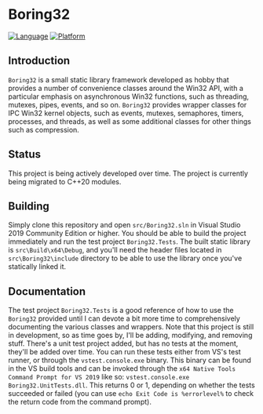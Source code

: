# Boring32

[![Language](https://img.shields.io/badge/Language%20-C++20-blue.svg)](https://github.com/yottaawesome/boring32/)
[![Platform](https://img.shields.io/badge/Platform%20-Win32-blue.svg)](https://github.com/yottaawesome/boring32/)

## Introduction

`Boring32` is a small static library framework developed as hobby that provides a number of convenience classes around the Win32 API, with a particular emphasis on asynchronous Win32 functions, such as threading, mutexes, pipes, events, and so on. `Boring32` provides wrapper classes for IPC Win32 kernel objects, such as events, mutexes, semaphores, timers, processes, and threads, as well as some additional classes for other things such as compression.

## Status

This project is being actively developed over time. The project is currently being migrated to C++20 modules.

## Building

Simply clone this repository and open `src/Boring32.sln` in Visual Studio 2019 Community Edition or higher. You should be able to build the project immediately and run the test project `Boring32.Tests`. The built static library is `src\Build\x64\Debug`, and you'll need the header files located in `src\Boring32\include` directory to be able to use the library once you've statically linked it.

## Documentation

The test project `Boring32.Tests` is a good reference of how to use the `Boring32` provided until I can devote a bit more time to comprehensively documenting the various classes and wrappers. Note that this project is still in development, so as time goes by, I'll be adding, modifying, and removing stuff. There's a unit test project added, but has no tests at the moment, they'll be added over time. You can run these tests either from VS's test runner, or through the `vstest.console.exe` binary. This binary can be found in the VS build tools and can be invoked through the `x64 Native Tools Command Prompt for VS 2019` like so: `vstest.console.exe Boring32.UnitTests.dll`. This returns 0 or 1, depending on whether the tests succeeded or failed (you can use `echo Exit Code is %errorlevel%` to check the return code from the command prompt).

